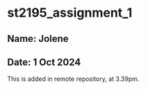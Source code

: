 # st2195_assignment_1

## Name: Jolene
## Date: 1 Oct 2024

This is added in remote repository, at 3.39pm.
